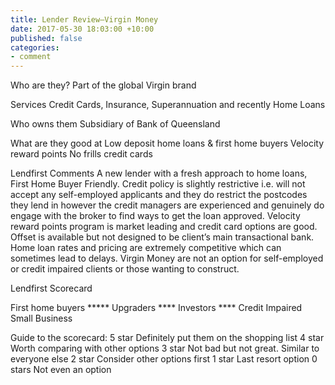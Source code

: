 ```yaml
---
title: Lender Review—Virgin Money
date: 2017-05-30 18:03:00 +10:00
published: false
categories:
- comment
---
```


Who are they?
Part of the global Virgin brand

Services
Credit Cards, Insurance, Superannuation and recently Home Loans

Who owns them
Subsidiary of Bank of Queensland

What are they good at
Low deposit home loans & first home buyers
Velocity reward points
No frills credit cards

Lendfirst Comments
A new lender with a fresh approach to home loans, First Home Buyer Friendly. Credit policy is slightly restrictive i.e. will not accept any self-employed applicants and they do restrict the postcodes they lend in however the credit managers are experienced and genuinely do engage with the broker to find ways to get the loan approved. Velocity reward points program is market leading and credit card options are good.  Offset is available but not designed to be client’s main transactional bank.  Home loan rates and pricing are extremely competitive which can sometimes lead to delays. Virgin Money are not an option for self-employed or credit impaired clients or those wanting to construct.

Lendfirst Scorecard

First home buyers		*****
Upgraders		****
Investors		****
Credit Impaired		
Small Business
 		
Guide to the scorecard: 
5 star    Definitely put them on the shopping list
4 star    Worth comparing with other options
3 star    Not bad but not great. Similar to everyone else
2 star    Consider other options first
1 star    Last resort option
0 stars   Not even an option
